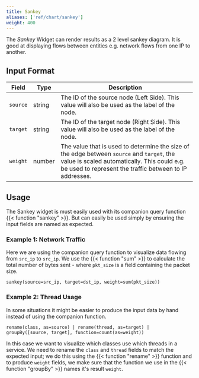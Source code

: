 ```yaml
---
title: Sankey
aliases: ['ref/chart/sankey']
weight: 400
---
```


The _Sankey_ Widget can render results as a 2 level sankey diagram. It is good at displaying
flows between entities e.g. network flows from one IP to another.

## Input Format

| Field         | Type    | Description                                                                                                     |
|---------------|---------|-----------------------------------------------------------------------------------------------------------------|
| `source`      | string  | The ID of the source node (Left Side). This value will also be used as the label of the node.                   |
| `target`      | string  | The ID of the target node (Right Side). This value will also be used as the label of the node.                  |
| `weight`       | number  | The value that is used to determine the size of the edge between `source` and `target`, the value is scaled automatically. This could e.g. be used to represent the traffic between to IP addresses. |

## Usage

The Sankey widget is must easily used with its companion query function {{< function "sankey" >}}. But
can easily be used simply by ensuring the input fields are named as expected.

### Example 1: Network Traffic

Here we are using the companion query function to visualize data flowing from
`src_ip` to `src_ip`. We use the {{< function "sum" >}} to calculate the total
number of bytes sent - where `pkt_size` is a field containing the packet size.

```humio
sankey(source=src_ip, target=dst_ip, weight=sum(pkt_size))
```

### Example 2: Thread Usage

In some situations it might be easier to produce the input data by hand instead
of using the companion function.

```humio
rename(class, as=source) | rename(thread, as=target) | groupBy([source, target], function=count(as=weight))
```

In this case we want to visualize which classes use which threads in a service.
We need to rename the `class` and `thread` fields to match the expected input;
we do this using the {{< function "rename" >}} function and to produce `weight`
fields, we make sure that the function we use in the {{< function "groupBy" >}}
names it's result `weight`.
